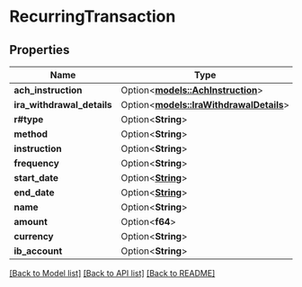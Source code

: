 # RecurringTransaction

## Properties

Name | Type | Description | Notes
------------ | ------------- | ------------- | -------------
**ach_instruction** | Option<[**models::AchInstruction**](ACHInstruction.md)> |  | [optional]
**ira_withdrawal_details** | Option<[**models::IraWithdrawalDetails**](IRAWithdrawalDetails.md)> |  | [optional]
**r#type** | Option<**String**> |  | [optional]
**method** | Option<**String**> |  | [optional]
**instruction** | Option<**String**> |  | [optional]
**frequency** | Option<**String**> |  | [optional]
**start_date** | Option<[**String**](string.md)> |  | [optional]
**end_date** | Option<[**String**](string.md)> |  | [optional]
**name** | Option<**String**> |  | [optional]
**amount** | Option<**f64**> |  | [optional]
**currency** | Option<**String**> |  | [optional]
**ib_account** | Option<**String**> |  | [optional]

[[Back to Model list]](../README.md#documentation-for-models) [[Back to API list]](../README.md#documentation-for-api-endpoints) [[Back to README]](../README.md)


